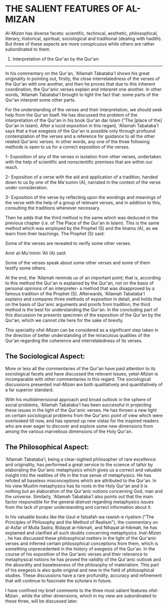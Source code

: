 THE SALIENT FEATURES OF AL-MIZAN
================================

*Al-Mizan* has diverse facets: scientific, technical, aesthetic,
philosophical, literary, historical, spiritual, sociological and
traditional (dealing with hadith). But three of these aspects are more
conspicuous while others are rather subordinated to them.

1. Interpretation of the Qur'an by the Qur'an:
----------------------------------------------

In his commentary on the Qur'an, 'Allamah Tabataba'I shows his great
originality in pointing out, firstly, the close interrelatedness of the
verses of the Qur'an with one another, and then he proves that due to
this inherent coordination, the Qur'anic verses explain and interpret
one another. In other words, 'Allamah Tabataba'I brought to light the
fact that: some parts of the Qur'an interpret some other parts.

For the understanding of the verses and their interpretation, we should
seek help from the Qur'an itself. He has discussed the problem of the
interpretation of the Qur'an in his book Qur'an dar Islam ("The [place
of the] Qur'an in Islam). After a lucid exposition in this regard,
'Allamah Tabataba'I says that a true exegesis of the Qur'an is possible
only through profound contemplation of the verses and a reference for
guidance to all the other related Qur'anic verses. In other words, any
one of the three following methods is open to us for a correct
exposition of the verses.

1- Exposition of any of the verses in isolation from other verses,
undertaken with the help of scientific and nonscientific premises that
are within our reach.

2- Exposition of a verse with the aid and application of a tradition,
handed down to us by one of the Ma'sumin (A), narrated in the context of
the verse under consideration.

3- Exposition of the verse by reflecting upon the wordings and meanings
of the verse with the help of a group of relevant verses, and in
addition to this, consulting the traditions whenever necessary.

Then he adds that the third method is the same which was deduced in the
previous chapter (i.e. of The Place of the Qur'an in Islam). This is the
same method which was employed by the Prophet (S) and the Imams (A), as
we learn from their teachings. The Prophet (S) said:

Some of the verses are revealed to verify some other verses.

Amir al-Mu'minin 'Ali (A) said:

Some of the verses speak about some other verses and some of them
testify some others.

At the end, the 'Allamah reminds us of an important point; that is,
according to this method the Qur'an is explained by the Qur'an, not on
the basis of personal opinions of an interpreter- a method that was
disapproved by a famous tradition of the Prophet (S). Afterwards,
'Allamah Tabataba'I explains and compares three methods of exposition in
detail, and holds that on the basis of Qur'anic arguments and proofs
from tradition, the third method is the best for understanding the
Qur'an. In the concluding part of this discussion he presents specimen
of the exposition of the Qur'an by the Qur'an, which we cannot cite here
for the sake of brevity.

This speciality of*al-Mizan* can be considered as a significant step
taken in the direction of better understanding of the miraculous
qualities of the Qur'an regarding the coherence and interrelatedness of
its verses.

The Sociological Aspect:
------------------------

More or less all the commentaries of the Qur'an have paid attention to
its sociological facets and have discussed the relevant issues,
yet*al-Mizan* is incomparable with other commentaries in this regard.
The sociological discussions presented in*al-Mizan* are both
qualitatively and quantitatively of a far superior standard.

With his multidimensional approach and broad outlook in the sphere of
social problems, 'Allamah Tabataba'I has been successful in projecting
these issues in the light of the Qur'anic verses. He has thrown a new
light on certain sociological problems from the Qur'anic point of view
which were overlooked till now, and has opened up new vistas for the
inspired readers who are ever eager to discover and explore some new
dimensions from among the various marvellous dimensions of the Holy
Qur'an.

The Philosophical Aspect:
-------------------------

'Allamah Tabataba'i, being a clear-sighted philosopher of rare
excellence and originality, has performed a great service to the science
of tafsir by elaborating the Qur'anic metaphysics which gives us a
correct and valuable insight into the realities of life in the true
sense of metaphysics. He has refuted all baseless misconceptions which
are attributed to the Qur'an. In his view Muslim metaphysics has its
roots in the Holy Qur'an and it is nothing but an elaboration of the
Qur'anic notions concerning God, man and the universe. Similarly,
'Allamah Tabataba'I also points out that the main factor responsible for
the general distrust regarding metaphysics issues from the lack of
proper understanding and correct information about it.

In his valuable books like the Usul-e falsafah wa rawish-e riyalism
("The Principles of Philosophy and the Method of Realism"), the
commentary on al-Asfar of Mulla Sadra, Bidayat al-hikmah, and Nihayat
al-hikmah, he has explained and clarified all such doubts concerning
metaphysics. In*al-Mizan* , he has discussed these philosophical matters
in the light of the Qur'anic verses and inferred certain philosophical
conceptions from them, which is something unprecedented in the history
of exegesis of the Qur'an. In the course of his exposition of the
Qur'anic verses and their relevance to metaphysical notions he has
proved the validity of the Qur'anic outlook and the absurdity and
baselessness of the philosophy of materialism. This part of his exegesis
is also quite original and new in the field of philosophical studies.
These discussions have a rare profundity, accuracy and refinement that
will continue to fascinate the scholars in future.

I have confined my brief comments to the three most salient features
of*al-Mizan* , while the other dimensions, which in my view are
subordinated to these three, will be discussed later.


